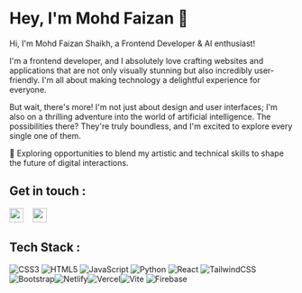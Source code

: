 <h1>Hey, I'm Mohd Faizan 👋</h1>

Hi, I'm Mohd Faizan Shaikh, a Frontend Developer & AI enthusiast!

I'm a frontend developer, and I absolutely love crafting websites and applications that are not only visually stunning but also incredibly user-friendly. I'm all about making technology a delightful experience for everyone. 

But wait, there's more! I'm not just about design and user interfaces; I'm also on a thrilling adventure into the world of artificial intelligence. The possibilities there? They're truly boundless, and I'm excited to explore every single one of them.

💼 Exploring opportunities to blend my artistic and technical skills to shape the future of digital interactions.

## Get in touch : 

[<img height="25" width="25" src="https://cdn.simpleicons.org/X/563D7C" />](https://twitter.com/faizaaansk)&nbsp;&nbsp;&nbsp;
[<img height="25" width="25" src="https://cdn.simpleicons.org/gmail/563D7C" />](m.faizaaansk@gmail.com)&nbsp;&nbsp;&nbsp;


## Tech Stack : 

![CSS3](https://img.shields.io/badge/css3-%231572B6.svg?style=for-the-badge&logo=css3&logoColor=white) ![HTML5](https://img.shields.io/badge/html5-%23E34F26.svg?style=for-the-badge&logo=html5&logoColor=white) ![JavaScript](https://img.shields.io/badge/javascript-%23323330.svg?style=for-the-badge&logo=javascript&logoColor=%23F7DF1E) ![Python](https://img.shields.io/badge/python-3670A0?style=for-the-badge&logo=python&logoColor=ffdd54) ![React](https://img.shields.io/badge/react-%2320232a.svg?style=for-the-badge&logo=react&logoColor=%2361DAFB) ![TailwindCSS](https://img.shields.io/badge/tailwindcss-%2338B2AC.svg?style=for-the-badge&logo=tailwind-css&logoColor=white)  ![Bootstrap](https://img.shields.io/badge/bootstrap-%23563D7C.svg?style=for-the-badge&logo=bootstrap&logoColor=white)![Netlify](https://img.shields.io/badge/netlify-%23000000.svg?style=for-the-badge&logo=netlify&logoColor=#00C7B7)![Vercel](https://img.shields.io/badge/vercel-%23000000.svg?style=for-the-badge&logo=vercel&logoColor=#00C7B7)![Vite](https://img.shields.io/badge/Vite-3670A0?style=for-the-badge&logo=vite&logoColor=ffdd54)
 ![Firebase](https://img.shields.io/badge/firebase-FFA611.svg?style=for-the-badge&logo=firebase&logoColor=white)






  

<!---
MohdFaizan097/MohdFaizan097 is a ✨ special ✨ repository because its `README.md` (this file) appears on your GitHub profile.
You can click the Preview link to take a look at your changes.
--->

